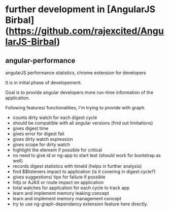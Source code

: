 # further development in [AngularJS Birbal] (https://github.com/rajexcited/AngularJS-Birbal)
## angular-performance
angularJS performance statistics, chrome extension for developers

It is in initial phase of developement.

Goal is to provide angular developers more run-time information of the application.

Following features/ functionalities, I'm trying to provide with graph.

  - counts dirty watch for each digest cycle
  - should be compatible with all angular versions (find out limitations)
  - gives digest time
  - gives error for digest fail
  - gives dirty watch expression
  - gives scope for dirty watch
  - highlight the element if possible for critical
  - no need to give id or ng-app to start test (should work for bootstrap as well)
  - records digest statistics with timeId (helps in further analysis)
  - find $$listeners impact to application (is it covering in digest cycle?)
  - gives suggestions/ tips for failure if possible
  - http or AJAX or route impact on application
  - total watches for application for each cycle to track app
  - learn and implement memory leaking concept
  - learn and implement memory management concept
  - try to use ng-graph-dependancy extension feature here directly.
